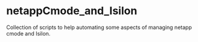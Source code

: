 # netappCmode_and_Isilon
Collection of scripts to help automating some aspects of managing netapp cmode and Isilon.

